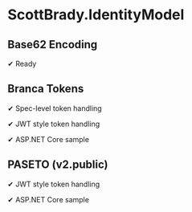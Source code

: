 # ScottBrady.IdentityModel

## Base62 Encoding
✔ Ready

## Branca Tokens
✔ Spec-level token handling

✔ JWT style token handling

✔ ASP.NET Core sample

## PASETO (v2.public)
✔ JWT style token handling

✔ ASP.NET Core sample
